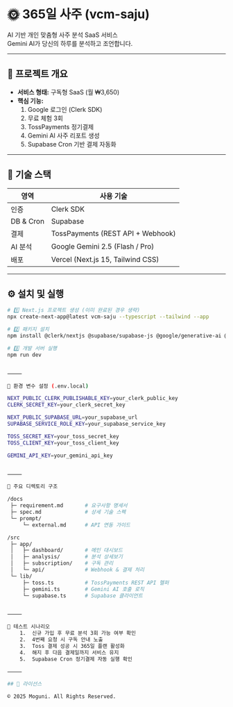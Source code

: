 
# 🌞 365일 사주 (vcm-saju)

AI 기반 개인 맞춤형 사주 분석 SaaS 서비스  
Gemini AI가 당신의 하루를 분석하고 조언합니다.

---

## 🚀 프로젝트 개요

- **서비스 형태:** 구독형 SaaS (월 ₩3,650)
- **핵심 기능:**  
  1. Google 로그인 (Clerk SDK)  
  2. 무료 체험 3회  
  3. TossPayments 정기결제  
  4. Gemini AI 사주 리포트 생성  
  5. Supabase Cron 기반 결제 자동화  

---

## 🧩 기술 스택

| 영역 | 사용 기술 |
|------|------------|
| 인증 | Clerk SDK |
| DB & Cron | Supabase |
| 결제 | TossPayments (REST API + Webhook) |
| AI 분석 | Google Gemini 2.5 (Flash / Pro) |
| 배포 | Vercel (Next.js 15, Tailwind CSS) |

---

## ⚙️ 설치 및 실행

```bash
# 1️⃣ Next.js 프로젝트 생성 (이미 완료된 경우 생략)
npx create-next-app@latest vcm-saju --typescript --tailwind --app

# 2️⃣ 패키지 설치
npm install @clerk/nextjs @supabase/supabase-js @google/generative-ai @tosspayments/payment-widget-sdk axios

# 3️⃣ 개발 서버 실행
npm run dev


⸻

🔐 환경 변수 설정 (.env.local)

NEXT_PUBLIC_CLERK_PUBLISHABLE_KEY=your_clerk_public_key
CLERK_SECRET_KEY=your_clerk_secret_key

NEXT_PUBLIC_SUPABASE_URL=your_supabase_url
SUPABASE_SERVICE_ROLE_KEY=your_supabase_service_key

TOSS_SECRET_KEY=your_toss_secret_key
TOSS_CLIENT_KEY=your_toss_client_key

GEMINI_API_KEY=your_gemini_api_key


⸻

📁 주요 디렉토리 구조

/docs
 ├─ requirement.md       # 요구사항 명세서
 ├─ spec.md              # 상세 기술 스펙
 └─ prompt/
     └─ external.md      # API 연동 가이드

/src
 ├─ app/
 │   ├─ dashboard/       # 메인 대시보드
 │   ├─ analysis/        # 분석 상세보기
 │   ├─ subscription/    # 구독 관리
 │   └─ api/             # Webhook & 결제 처리
 └─ lib/
     ├─ toss.ts          # TossPayments REST API 헬퍼
     ├─ gemini.ts        # Gemini AI 호출 로직
     └─ supabase.ts      # Supabase 클라이언트


⸻

🧪 테스트 시나리오
	1.	신규 가입 후 무료 분석 3회 가능 여부 확인
	2.	4번째 요청 시 구독 안내 노출
	3.	Toss 결제 성공 시 365일 플랜 활성화
	4.	해지 후 다음 결제일까지 서비스 유지
	5.	Supabase Cron 정기결제 자동 실행 확인

⸻

## 📄 라이선스

© 2025 Moguni. All Rights Reserved.  

